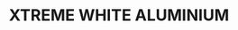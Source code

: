 ---
layout: product
title: "XTREME WHITE ALUMINIUM"
price: "750" 
desc: "Enamel Metalizer 35mL"
img_path: "/assets/img/AK-478.webp"
brand: "AK "
available: true
special_offer: false
new: true
soon: false
cat: "020000"
subcat: "020200"
subsubcat: "020205"
sifra: "AK-478"
popular: false
---